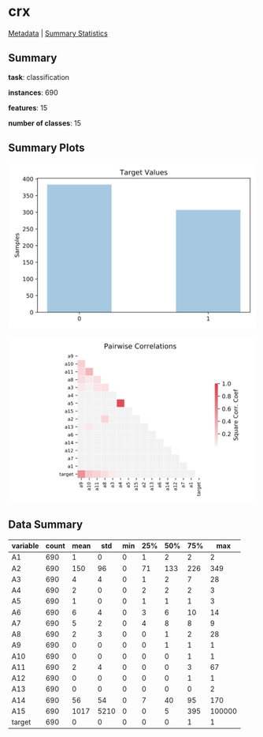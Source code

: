 # crx

[Metadata](metadata.yaml) | [Summary Statistics](summary_stats.csv)

## Summary

**task**: classification

**instances**: 690

**features**: 15

**number of classes**: 15

## Summary Plots

![Labels](label.svg)

![Corr](corr.svg)

## Data Summary

|	variable	|	count	|	mean	|	std	|	min	|	25%	|	50%	|	75%	|	max|
| --- | --- | --- | --- | --- | --- | --- | --- | --- |
|	A1	|	690	|	1	|	0	|	0	|	1	|	2	|	2	|	2
|	A2	|	690	|	150	|	96	|	0	|	71	|	133	|	226	|	349
|	A3	|	690	|	4	|	4	|	0	|	1	|	2	|	7	|	28
|	A4	|	690	|	2	|	0	|	0	|	2	|	2	|	2	|	3
|	A5	|	690	|	1	|	0	|	0	|	1	|	1	|	1	|	3
|	A6	|	690	|	6	|	4	|	0	|	3	|	6	|	10	|	14
|	A7	|	690	|	5	|	2	|	0	|	4	|	8	|	8	|	9
|	A8	|	690	|	2	|	3	|	0	|	0	|	1	|	2	|	28
|	A9	|	690	|	0	|	0	|	0	|	0	|	1	|	1	|	1
|	A10	|	690	|	0	|	0	|	0	|	0	|	0	|	1	|	1
|	A11	|	690	|	2	|	4	|	0	|	0	|	0	|	3	|	67
|	A12	|	690	|	0	|	0	|	0	|	0	|	0	|	1	|	1
|	A13	|	690	|	0	|	0	|	0	|	0	|	0	|	0	|	2
|	A14	|	690	|	56	|	54	|	0	|	7	|	40	|	95	|	170
|	A15	|	690	|	1017	|	5210	|	0	|	0	|	5	|	395	|	100000
|	target	|	690	|	0	|	0	|	0	|	0	|	0	|	1	|	1
